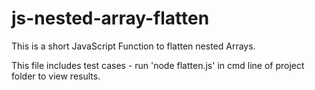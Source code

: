 # js-nested-array-flatten
This is a short JavaScript Function to flatten nested Arrays. 

This file includes test cases - run 'node flatten.js' in cmd line of project folder to view results.
